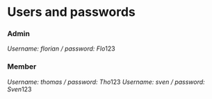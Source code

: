 # Users and passwords

### Admin
*Username: florian / password: Flo*123

### Member
*Username: thomas / password: Tho*123
*Username: sven / password: Sven*123